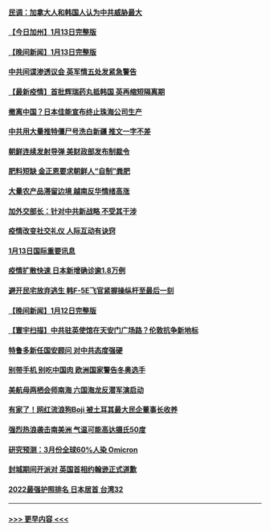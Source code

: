 #### [民调：加拿大人和韩国人认为中共威胁最大](../pages/prog202/a103320750.md?t=01141250) 
#### [【今日加州】1月13日完整版](../pages/prog202/a103320715.md?t=01141250) 
#### [【晚间新闻】1月13日完整版](../pages/prog202/a103320690.md?t=01141250) 
#### [中共间谍渗透议会 英军情五处发紧急警告](../pages/prog202/a103320540.md?t=01141250) 
#### [【最新疫情】首批辉瑞药丸抵韩国 英再缩短隔离期](../pages/prog202/a103320345.md?t=01141250) 
#### [撤离中国？日本佳能宣布终止珠海公司生产](../pages/prog202/a103320432.md?t=01141250) 
#### [中共用大量推特僵尸号洗白新疆 推文一字不差](../pages/prog202/a103320386.md?t=01141250) 
#### [朝鲜连续发射导弹 美财政部发布制裁令](../pages/prog202/a103320339.md?t=01141250) 
#### [肥料短缺 金正恩要求朝鲜人“自制”粪肥](../pages/prog202/a103320124.md?t=01141250) 
#### [大量农产品滞留边境 越南反华情绪高涨](../pages/prog202/a103320103.md?t=01141250) 
#### [加外交部长：针对中共新战略 不受其干涉](../pages/prog202/a103320081.md?t=01141250) 
#### [疫情改变社交礼仪 人际互动有诀窍](../pages/prog202/a103320079.md?t=01141250) 
#### [1月13日国际重要讯息](../pages/prog202/a103320075.md?t=01141250) 
#### [疫情扩散快速 日本新增确诊逾1.8万例](../pages/prog202/a103320099.md?t=01141250) 
#### [避开民宅放弃逃生 韩F-5E飞官紧握操纵杆至最后一刻](../pages/prog202/a103320073.md?t=01141250) 
#### [【晚间新闻】1月12日完整版](../pages/prog202/a103319813.md?t=01141250) 
#### [【寰宇扫描】中共驻英使馆在天安门广场路？伦敦抗争新地标](../pages/prog202/a103319585.md?t=01141250) 
#### [特鲁多新任国安顾问 对中共态度强硬](../pages/prog202/a103318632.md?t=01141250) 
#### [别带手机 别吃中国肉 欧洲国家警告冬奥选手](../pages/prog202/a103319549.md?t=01141250) 
#### [美航母两栖会师南海 六国海龙反潜军演启动](../pages/prog202/a103319502.md?t=01141250) 
#### [有家了！网红流浪狗Boji 被土耳其最大民企董事长收养](../pages/prog202/a103319796.md?t=01141250) 
#### [强烈热浪袭击南美洲 气温可能高达摄氏50度](../pages/prog202/a103319788.md?t=01141250) 
#### [研究预测：3月份全球60%人染 Omicron](../pages/prog202/a103319633.md?t=01141250) 
#### [封城期间开派对 英国首相约翰逊正式道歉](../pages/prog202/a103319600.md?t=01141250) 
#### [2022最强护照排名  日本居首 台湾32](../pages/prog202/a103319604.md?t=01141250) 

----
#### [ >>> 更早内容 <<< ](../indexes/prog202-earlier.md)
